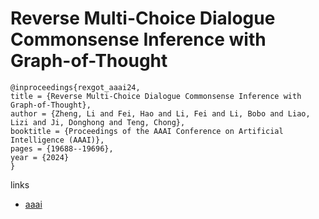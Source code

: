 # Reverse Multi-Choice Dialogue Commonsense Inference with Graph-of-Thought

```
@inproceedings{rexgot_aaai24,
title = {Reverse Multi-Choice Dialogue Commonsense Inference with Graph-of-Thought},
author = {Zheng, Li and Fei, Hao and Li, Fei and Li, Bobo and Liao, Lizi and Ji, Donghong and Teng, Chong},
booktitle = {Proceedings of the AAAI Conference on Artificial Intelligence (AAAI)},
pages = {19688--19696},
year = {2024}
}
```

links
- [aaai](https://ojs.aaai.org/index.php/AAAI/article/view/29942)
